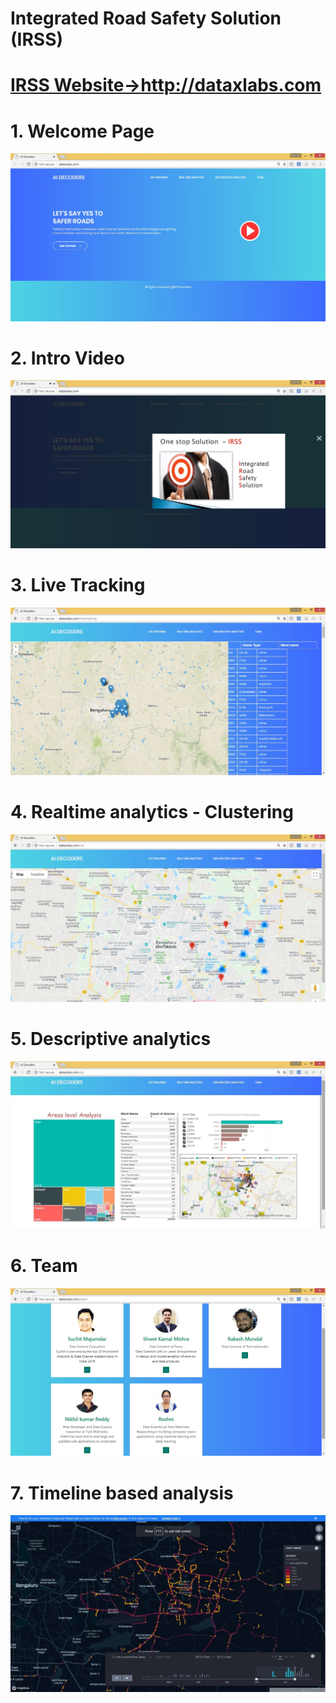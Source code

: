# Integrated Road Safety Solution (IRSS)
<h1>
<a href='http://dataxlabs.com'>IRSS Website->http://dataxlabs.com</a>
</h1>

# 1. Welcome Page
![Welcome Page](images/1.jpg)

# 2. Intro Video
![Intro Video](images/2.jpg)

# 3. Live Tracking
![Live Tracking](images/3.jpg)

# 4. Realtime analytics - Clustering
![Realtime analytics](images/4.jpg)

# 5. Descriptive analytics
![Descriptive analytics](images/5.jpg)

# 6. Team
![Team](images/6.jpg)

# 7. Timeline based analysis
![Timeline based analysis](images/7.jpg)
